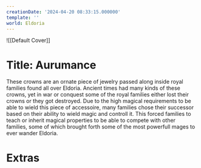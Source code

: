 ```yaml
---
creationDate: '2024-04-20 08:33:15.000000'
template: ''
world: Eldoria
---
```

![[Default Cover]]

# Title: Aurumance

These crowns are an ornate piece of jewelry passed along inside royal families found all over Eldoria. Ancient times had many kinds of these crowns, yet in war or conquest some of the royal families either lost their crowns or they got destroyed. Due to the high magical requirements to be able to wield this piece of accessoire, many families chose their successor based on their ability to wield magic and controll it. This forced families to teach or inherit magical properties to be able to compete with other families, some of which brought forth some of the most powerfull mages to ever wander Eldoria.

# Extras

